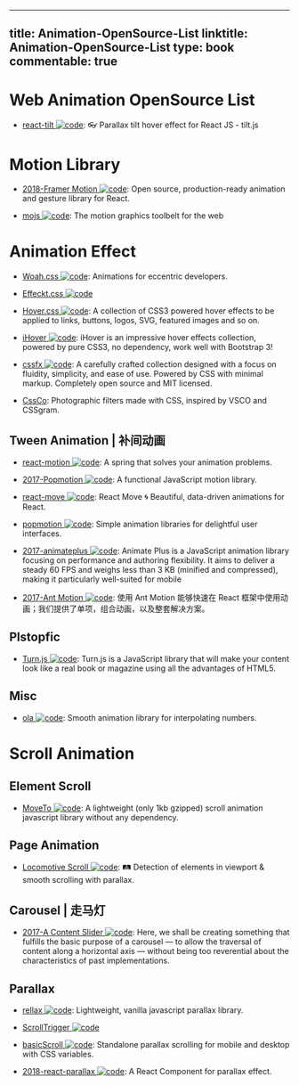 
---
title: Animation-OpenSource-List
linktitle: Animation-OpenSource-List
type: book
commentable: true
---

# Web Animation OpenSource List

- [react-tilt ![code](https://ng-tech.icu/assets/code.svg)](https://github.com/jonathandion/react-tilt): 👓 Parallax tilt hover effect for React JS - tilt.js

# Motion Library

- [2018-Framer Motion ![code](https://ng-tech.icu/assets/code.svg)](https://github.com/framer/motion): Open source, production-ready animation and gesture library for React.

- [mojs ![code](https://ng-tech.icu/assets/code.svg)](https://github.com/mojs/mojs): The motion graphics toolbelt for the web

# Animation Effect

- [Woah.css ![code](https://ng-tech.icu/assets/code.svg)](http://www.joerezendes.com/projects/Woah.css/): Animations for eccentric developers.

- [Effeckt.css ![code](https://ng-tech.icu/assets/code.svg)](https://github.com/h5bp/Effeckt.css)

- [Hover.css ![code](https://ng-tech.icu/assets/code.svg)](https://github.com/IanLunn/Hover): A collection of CSS3 powered hover effects to be applied to links, buttons, logos, SVG, featured images and so on.

- [iHover ![code](https://ng-tech.icu/assets/code.svg)](http://gudh.github.io/ihover/dist/index.html#): iHover is an impressive hover effects collection, powered by pure CSS3, no dependency, work well with Bootstrap 3!

- [cssfx ![code](https://ng-tech.icu/assets/code.svg)](https://cssfx.dev/): A carefully crafted collection designed with a focus on fluidity, simplicity, and ease of use. Powered by CSS with minimal markup. Completely open source and MIT licensed.

- [CssCo](http://www.cssco.co/): Photographic filters made with CSS, inspired by VSCO and CSSgram.

## Tween Animation | 补间动画

- [react-motion ![code](https://ng-tech.icu/assets/code.svg)](https://github.com/chenglou/react-motion): A spring that solves your animation problems.

- [2017-Popmotion ![code](https://ng-tech.icu/assets/code.svg)](https://popmotion.io/): A functional JavaScript motion library.

- [react-move ![code](https://ng-tech.icu/assets/code.svg)](https://github.com/react-tools/react-move): React Move 🌀 Beautiful, data-driven animations for React.

- [popmotion ![code](https://ng-tech.icu/assets/code.svg)](https://github.com/Popmotion/popmotion): Simple animation libraries for delightful user interfaces.

- [2017-animateplus ![code](https://ng-tech.icu/assets/code.svg)](https://github.com/bendc/animateplus): Animate Plus is a JavaScript animation library focusing on performance and authoring flexibility. It aims to deliver a steady 60 FPS and weighs less than 3 KB (minified and compressed), making it particularly well-suited for mobile

- [2017-Ant Motion ![code](https://ng-tech.icu/assets/code.svg)](https://motion.ant.design/): 使用 Ant Motion 能够快速在 React 框架中使用动画；我们提供了单项，组合动画，以及整套解决方案。

## Plstopfic

- [Turn.js ![code](https://ng-tech.icu/assets/code.svg)](http://www.turnjs.com/#samples/magazine2/9): Turn.js is a JavaScript library that will make your content look like a real book or magazine using all the advantages of HTML5.

## Misc

- [ola ![code](https://ng-tech.icu/assets/code.svg)](https://github.com/franciscop/ola): Smooth animation library for interpolating numbers.

# Scroll Animation

## Element Scroll

- [MoveTo ![code](https://ng-tech.icu/assets/code.svg)](https://github.com/hsnaydd/moveTo): A lightweight (only 1kb gzipped) scroll animation javascript library without any dependency.

## Page Animation

- [Locomotive Scroll ![code](https://ng-tech.icu/assets/code.svg)](https://github.com/locomotivemtl/locomotive-scroll): 🛤 Detection of elements in viewport & smooth scrolling with parallax.

## Carousel | 走马灯

- [2017-A Content Slider ![code](https://ng-tech.icu/assets/code.svg)](https://inclusive-components.design/a-content-slider/): Here, we shall be creating something that fulfills the basic purpose of a carousel — to allow the traversal of content along a horizontal axis — without being too reverential about the characteristics of past implementations.

## Parallax

- [rellax ![code](https://ng-tech.icu/assets/code.svg)](https://github.com/dixonandmoe/rellax): Lightweight, vanilla javascript parallax library.

- [ScrollTrigger ![code](https://ng-tech.icu/assets/code.svg)](https://github.com/terwanerik/ScrollTrigger)

- [basicScroll ![code](https://ng-tech.icu/assets/code.svg)](https://github.com/electerious/basicScroll): Standalone parallax scrolling for mobile and desktop with CSS variables.

- [2018-react-parallax ![code](https://ng-tech.icu/assets/code.svg)](https://github.com/RRutsche/react-parallax#readme): A React Component for parallax effect.

    